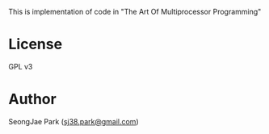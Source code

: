 This is implementation of code in "The Art Of Multiprocessor Programming"

# License
GPL v3

# Author
SeongJae Park (sj38.park@gmail.com)
